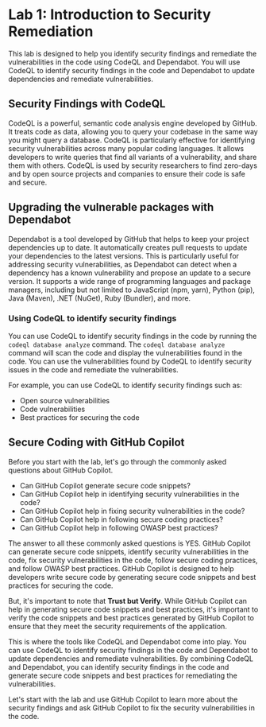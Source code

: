 # Lab 1: Introduction to Security Remediation
This lab is designed to help you identify security findings and remediate the vulnerabilities in the code using CodeQL and Dependabot. You will use CodeQL to identify security findings in the code and Dependabot to update dependencies and remediate vulnerabilities.

## Security Findings with CodeQL

CodeQL is a powerful, semantic code analysis engine developed by GitHub. It treats code as data, allowing you to query your codebase in the same way you might query a database. CodeQL is particularly effective for identifying security vulnerabilities across many popular coding languages. It allows developers to write queries that find all variants of a vulnerability, and share them with others. CodeQL is used by security researchers to find zero-days and by open source projects and companies to ensure their code is safe and secure.

## Upgrading the vulnerable packages with Dependabot
Dependabot is a tool developed by GitHub that helps to keep your project dependencies up to date. It automatically creates pull requests to update your dependencies to the latest versions. This is particularly useful for addressing security vulnerabilities, as Dependabot can detect when a dependency has a known vulnerability and propose an update to a secure version. It supports a wide range of programming languages and package managers, including but not limited to JavaScript (npm, yarn), Python (pip), Java (Maven), .NET (NuGet), Ruby (Bundler), and more.

### Using CodeQL to identify security findings

You can use CodeQL to identify security findings in the code by running the `codeql database analyze` command. The `codeql database analyze` command will scan the code and display the vulnerabilities found in the code. You can use the vulnerabilities found by CodeQL to identify security issues in the code and remediate the vulnerabilities.

For example, you can use CodeQL to identify security findings such as:
- Open source vulnerabilities
- Code vulnerabilities
- Best practices for securing the code

## Secure Coding with GitHub Copilot
Before you start with the lab, let's go through the commonly asked questions about GitHub Copilot.

- Can GitHub Copilot generate secure code snippets?
- Can GitHub Copilot help in identifying security vulnerabilities in the code?
- Can GitHub Copilot help in fixing security vulnerabilities in the code?
- Can GitHub Copilot help in following secure coding practices?
- Can GitHub Copilot help in following OWASP best practices?

The answer to all these commonly asked questions is YES. GitHub Copilot can generate secure code snippets, identify security vulnerabilities in the code, fix security vulnerabilities in the code, follow secure coding practices, and follow OWASP best practices. GitHub Copilot is designed to help developers write secure code by generating secure code snippets and best practices for securing the code.

But, it's important to note that **Trust but Verify**. While GitHub Copilot can help in generating secure code snippets and best practices, it's important to verify the code snippets and best practices generated by GitHub Copilot to ensure that they meet the security requirements of the application.

This is where the tools like CodeQL and Dependabot come into play. You can use CodeQL to identify security findings in the code and Dependabot to update dependencies and remediate vulnerabilities. By combining CodeQL and Dependabot, you can identify security findings in the code and generate secure code snippets and best practices for remediating the vulnerabilities.

Let's start with the lab and use GitHub Copilot to learn more about the security findings and ask GitHub Copilot to fix the security vulnerabilities in the code.